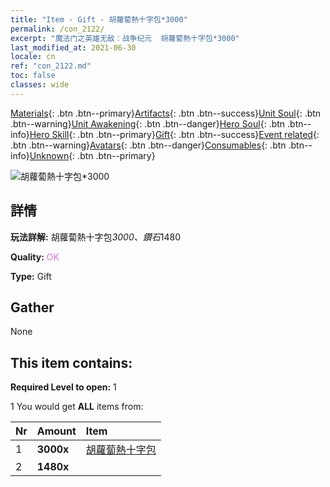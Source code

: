 ```yaml
---
title: "Item - Gift - 胡蘿蔔熱十字包*3000"
permalink: /con_2122/
excerpt: "魔法门之英雄无敌：战争纪元  胡蘿蔔熱十字包*3000"
last_modified_at: 2021-06-30
locale: cn
ref: "con_2122.md"
toc: false
classes: wide
---
```

 [Materials](/ItemsCN/){: .btn .btn--primary}[Artifacts](/ItemsCN/Artifacts/){: .btn .btn--success}[Unit Soul](/ItemsCN/UnitSoul/){: .btn .btn--warning}[Unit Awakening](/ItemsCN/UnitAwakening/){: .btn .btn--danger}[Hero Soul](/ItemsCN/HeroSoul/){: .btn .btn--info}[Hero Skill](/ItemsCN/HeroSkill/){: .btn .btn--primary}[Gift](/ItemsCN/Gift/){: .btn .btn--success}[Event related](/ItemsCN/Events/){: .btn .btn--warning}[Avatars](/ItemsCN/Avatars/){: .btn .btn--danger}[Consumables](/ItemsCN/Consumables/){: .btn .btn--info}[Unknown](/ItemsCN/Unknown/){: .btn .btn--primary}

 ![胡蘿蔔熱十字包*3000](/images/t/i_907589.png)

## 詳情
 **玩法詳解:** 胡蘿蔔熱十字包*3000、鑽石*1480

 **Quality:** <span style="color: #DA70D6">OK</span>

 **Type:** Gift

## Gather

  None

## This item contains:

 **Required Level to open:** 1

 1 You would get **ALL** items  from:

  | Nr | Amount |     Item    |
  |:---|:-------|:------------|
  | 1 |  **3000x** | [胡蘿蔔熱十字包](/cn/Items/con_2119/) |  | 
  | 2 |  **1480x** | <i class="fas fa-gem"/> |  | 
